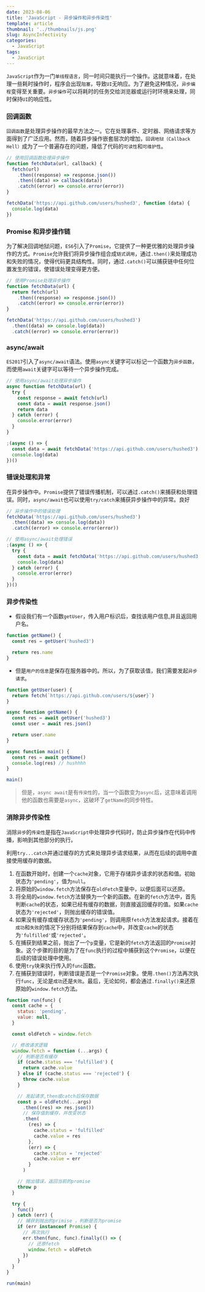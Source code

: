 ```yaml
---
date: 2023-08-06
title: 'JavaScript - 异步操作和异步传染性'
template: article
thumbnail: '../thumbnails/js.png'
slug: AsyncInfectivity
categories:
  - JavaScript
tags:
  - JavaScript
---
```


`JavaScript`作为一门`单线程语言`，同一时间只能执行一个操作。这就意味着，在处理一些耗时操作时，程序会出现`阻塞`，导致`UI`无响应。为了避免这种情况，`异步编程`变得至关重要。`异步操作`可以将耗时的任务交给浏览器或运行时环境来处理，同时保持`UI`的响应性。

### 回调函数

`回调函数`是处理异步操作的最早方法之一。它在处理事件、定时器、网络请求等方面得到了广泛应用。然而，随着异步操作嵌套层次的增加，`回调地狱（Callback Hell）`成为了一个普遍存在的问题，降低了代码的`可读性`和`可维护性`。

```javascript
// 使用回调函数处理异步操作
function fetchData(url, callback) {
  fetch(url)
    .then((response) => response.json())
    .then((data) => callback(data))
    .catch((error) => console.error(error))
}

fetchData('https://api.github.com/users/hushed3', function (data) {
  console.log(data)
})
```

### Promise 和异步操作链

为了解决回调地狱问题，`ES6`引入了`Promise`，它提供了一种更优雅的处理异步操作的方式。`Promise`允许我们将异步操作组合成`链式调用`，通过`.then()`来处理成功和失败的情况，使得代码更具结构性。同时，通过`.catch()`可以捕获链中任何位置发生的错误，使错误处理变得更方便。

```javascript
// 使用Promise处理异步操作
function fetchData(url) {
  return fetch(url)
    .then((response) => response.json())
    .catch((error) => console.error(error))
}

fetchData('https://api.github.com/users/hushed3')
  .then((data) => console.log(data))
  .catch((error) => console.error(error))
```

### async/await

`ES2017`引入了`async/await`语法。使用`async`关键字可以标记一个函数为`异步函数`，而使用`await`关键字可以等待一个异步操作完成。

```javascript
// 使用async/await处理异步操作
async function fetchData(url) {
  try {
    const response = await fetch(url)
    const data = await response.json()
    return data
  } catch (error) {
    console.error(error)
  }
}

;(async () => {
  const data = await fetchData('https://api.github.com/users/hushed3')
  console.log(data)
})()
```

### 错误处理和异常

在异步操作中。`Promise`提供了错误传播机制，可以通过`.catch()`来捕获和处理错误。同时，`async/await`也可以使用`try/catch`来捕获异步操作中的异常。良好

```javascript
// 异步操作中的错误处理
fetchData('https://api.github.com/users/hushed3')
  .then((data) => console.log(data))
  .catch((error) => console.error(error))

// 使用async/await处理错误
;(async () => {
  try {
    const data = await fetchData('https://api.github.com/users/hushed3')
    console.log(data)
  } catch (error) {
    console.error(error)
  }
})()
```

### 异步传染性
- 假设我们有一个函数`getUser`，传入用户标识后，查找该用户信息,并且返回用户名。

```javascript
function getName() {
  const res = getUser('hushed3')

  return res.name
}
```

- 但是`用户的信息`是保存在服务器中的。所以，为了获取该值，我们需要发起`异步请求`。

```javascript
function getUser(user) {
  return fetch(`https://api.github.com/users/${user}`)
}

async function getName() {
  const res = await getUser('hushed3')
  const user = await res.json()

  return user.name
}

async function main() {
  const res = await getName()
  console.log(res) // hushhhh
}

main()
```

> 但是，`async await`是有`传染性`的，当一个函数变为`async`后，这意味着调用他的函数也需要是`async`，这破坏了`getName`的同步特性。

### 消除异步传染性

消除`异步`的`传染性`是指在`JavaScript`中处理异步代码时，防止异步操作在代码中传播，影响到其他部分的执行。

利用`try...catch`并通过缓存的方式来处理异步请求结果，从而在后续的调用中直接使用缓存的数据。

1. 在函数开始时，创建一个`cache`对象，它用于存储异步请求的状态和值。初始状态为`'pending'`，值为`null`。
2. 将原始的`window.fetch`方法保存在`oldFetch`变量中，以便后面可以还原。
3. 将全局的`window.fetch`方法替换为一个新的函数。在新的`fetch`方法中，首先判断`cache`的状态，如果已经有缓存的数据，则直接返回缓存的值。如果`cache`状态为`'rejected'`，则抛出缓存的错误值。
4. 如果没有缓存或缓存状态为`'pending'`，则调用原`fetch`方法发起请求。接着在`成功`和`失败`的情况下分别将结果保存到`cache`中，并改变`cache`的状态为`'fulfilled'`或`'rejected'`。
5. 在捕获到结果之前，抛出了一个`p`变量，它是新的`fetch`方法返回的`Promise`对象。这个步骤的目的是为了在`func`执行的过程中捕获到这个`Promise`，以便在后续的错误处理中使用。
6. 使用`try`块来执行传入的`func`函数。
7. 在捕获到错误时，判断错误是否是一个`Promise`对象。使用`.then()`方法再次执行`func`，无论是`成功`还是`失败`。最后，无论如何，都会通过`.finally()`来还原原始的`window.fetch`方法。

```javascript
function run(func) {
  const cache = {
    status: 'pending',
    value: null,
  }

  const oldFetch = window.fetch

  // 修改请求逻辑
  window.fetch = function (...args) {
    // 判断是否有缓存
    if (cache.status === 'fulfilled') {
      return cache.value
    } else if (cache.status === 'rejected') {
      throw cache.value
    }

    // 发起请求,then或catch后保存数据
    const p = oldFetch(...args)
      .then((res) => res.json())
      // 保存值到缓存，并改变状态
      .then(
        (res) => {
          cache.status = 'fulfilled'
          cache.value = res
        },
        (err) => {
          cache.status = 'rejected'
          cache.value = err
        }
      )

    // 抛出错误，返回当前的promise
    throw p
  }

  try {
    func()
  } catch (err) {
    // 捕获到抛出的primise ，判断是否为promise
    if (err instanceof Promise) {
      // 再次执行
      err.then(func, func).finally(() => {
        // 还原fetch
        window.fetch = oldFetch
      })
    }
  }
}

run(main)
```
